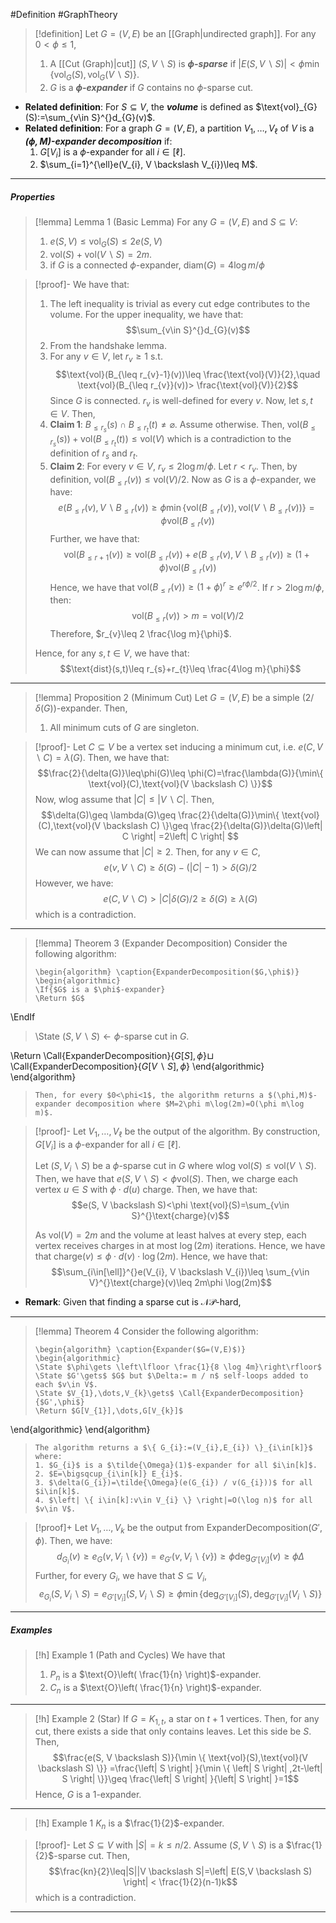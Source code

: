 #Definition #GraphTheory 

> [!definition]
> Let $G=(V,E)$ be an [[Graph|undirected graph]]. For any $0<\phi\leq 1$, 
> 1. A [[Cut (Graph)|cut]] $(S, V\backslash S)$ is ***$\phi$-sparse*** if $\left| E(S, V \backslash S) \right|<\phi\min \left\{  \text{vol}_{G}(S), \text{vol}_{G}(V \backslash S)  \right\}$.
> 3. $G$ is a ***$\phi$-expander*** if $G$ contains no $\phi$-sparse cut.
- **Related definition**: For $S\subseteq V$, the ***volume*** is defined as $\text{vol}_{G}(S):=\sum_{v\in S}^{}d_{G}(v)$. 
- **Related definition**: For a graph $G=(V,E)$, a partition $V_{1},\dots,V_{\ell}$ of $V$ is a ***$(\phi,M)$-expander decomposition*** if:
	1. $G[V_{i}]$ is a $\phi$-expander for all $i\in[\ell]$.
	2. $\sum_{i=1}^{\ell}e(V_{i}, V \backslash V_{i})\leq M$.
---
##### Properties

> [!lemma] Lemma 1 (Basic Lemma)
> For any $G=(V,E)$ and $S\subseteq V$:
> 1. $e(S, V )\leq \text{vol}_{G}(S)\leq 2e(S, V)$ 
> 2. $\text{vol}(S)+\text{vol}(V \backslash S)=2m$.
> 3. if $G$ is a connected $\phi$-expander, $\text{diam}(G)=4\log m / \phi$

> [!proof]-
> We have that:
> 1. The left inequality is trivial as every cut edge contributes to the volume. For the upper inequality, we have that: $$\sum_{v\in S}^{}d_{G}(v)$$
> 2. From the handshake lemma.
> 3. For any $v\in V$, let $r_{v}\geq 1$ s.t. $$\text{vol}(B_{\leq r_{v}-1}(v))\leq \frac{\text{vol}(V)}{2},\quad \text{vol}(B_{\leq r_{v}}(v))> \frac{\text{vol}(V)}{2}$$Since $G$ is connected. $r_{v}$ is well-defined for every $v$. Now, let $s,t\in V$. Then, 
> 	1. **Claim 1**: $B_{\leq r_{s}}(s)\cap B_{\leq r_{t}}(t)\neq\varnothing$.
> 	   Assume otherwise. Then, $\text{vol}(B_{\leq r_{s}}(s))+\text{vol}(B_{\leq r_{t}}(t))\leq \text{vol}(V)$ which is a contradiction to the definition of $r_{s}$ and $r_{t}$.
> 	2. **Claim 2**: For every $v\in V$, $r_{v}\leq 2\log m / \phi$. 
> 	   Let $r<r_{v}$. Then, by definition, $\text{vol}(B_{\leq r}(v))\leq \text{vol}(V) /2$. Now as $G$ is a $\phi$-expander, we have: $$e(B_{\leq r}(v), V \backslash B_{\leq r}(v))\geq \phi \min \{ \text{vol}(B_{\leq r}(v)) ,\text{vol}(V \backslash B_{\leq r}(v)) \} = \phi \text{vol}(B_{\leq r}(v))  $$Further, we have that: $$\text{vol}(B_{\leq r+1}(v))\geq \text{vol}(B_{\leq r}(v))+e(B_{\leq r}(v), V \backslash B_{\leq r}(v))\geq(1+\phi)  \text{vol}(B_{\leq r}(v))$$Hence, we have that $\text{vol}(B_{\leq r}(v))\geq (1+\phi)^r\geq e^{r\phi/2}$. If $r> 2 \log m /\phi$, then: $$\text{vol}(B_{\leq r}(v))> m=\text{vol}(V) / 2$$Therefore, $r_{v}\leq 2 \frac{\log m}{\phi}$.
> 	   
> 	Hence, for any $s,t\in V$, we have that: $$\text{dist}(s,t)\leq r_{s}+r_{t}\leq \frac{4\log m}{\phi}$$
---
> [!lemma] Proposition 2 (Minimum Cut)
> Let $G=(V,E)$ be a simple $(2 / \delta(G))$-expander. Then,
> 1. All minimum cuts of $G$ are singleton.

> [!proof]-
> Let $C\subseteq V$ be a vertex set inducing a minimum cut, i.e. $e(C, V \backslash C)=\lambda(G)$. Then, we have that: $$\frac{2}{\delta(G)}\leq\phi(G)\leq \phi(C)=\frac{\lambda(G)}{\min\{ \text{vol}(C),\text{vol}(V \backslash C) \}}$$
> Now, wlog assume that $\left| C \right|\leq \left| V \backslash C \right|$. Then,
> $$\delta(G)\geq \lambda(G)\geq \frac{2}{\delta(G)}\min\{ \text{vol}(C),\text{vol}(V \backslash C) \}\geq \frac{2}{\delta(G)}\delta(G)\left| C \right| =2\left| C \right| $$We can now assume that $\left| C \right|\geq 2$. Then, for any $v\in C$, $$e(v, V \backslash C)\geq \delta(G)-(\left| C \right| -1)>\delta(G) / 2$$However, we have: $$e(C, V \backslash C)> \left| C \right| \delta(G) /2 \geq \delta(G)\geq \lambda(G)$$which is a contradiction.
---
> [!lemma] Theorem 3 (Expander Decomposition)
> Consider the following algorithm:
> ```pseudo
> \begin{algorithm} \caption{ExpanderDecomposition($G,\phi$)}
> \begin{algorithmic} 
> \If{$G$ is a $\phi$-expander}
> \Return $G$
\EndIf
> \State $(S,V \backslash S)\gets \phi$-sparse cut in $G$.
> 
\Return \Call{ExpanderDecomposition}{$G[S],\phi$}$\sqcup$ \Call{ExpanderDecomposition}{$G[V \backslash S],\phi$}
\end{algorithmic}
\end{algorithm}
> ```
> Then, for every $0<\phi<1$, the algorithm returns a $(\phi,M)$-expander decomposition where $M=2\phi m\log(2m)=O(\phi m\log m)$.

> [!proof]-
> Let $V_{1},\dots,V_{\ell}$ be the output of the algorithm. By construction, $G[V_{i}]$ is a $\phi$-expander for all $i\in[\ell]$.
> 
> 
> 
> Let $(S,V_{i} \backslash S)$ be a $\phi$-sparse cut in $G$ where wlog $\text{vol}(S)\leq \text{vol}( V \backslash S)$. Then, we have that $e(S, V \backslash S)<\phi \text{vol}(S)$. Then, we charge each vertex $u\in S$ with $\phi \cdot d(u)$ charge. Then, we have that: $$e(S, V \backslash S)<\phi \text{vol}(S)=\sum_{v\in S}^{}\text{charge}(v)$$
> 
> As $\text{vol}(V)=2m$ and the volume at least halves at every step, each vertex receives charges in at most $\log (2m)$ iterations. Hence, we have that $\text{charge}(v)\leq \phi \cdot d(v)\cdot \log(2m)$. Hence, we have that: $$\sum_{i\in[\ell]}^{}e(V_{i}, V \backslash V_{i})\leq \sum_{v\in V}^{}\text{charge}(v)\leq 2m\phi \log(2m)$$
- **Remark**: Given that finding a sparse cut is $\mathcal{NP}$-hard, 

---
> [!lemma] Theorem 4
> Consider the following algorithm:
> ```pseudo
> \begin{algorithm} \caption{Expander($G=(V,E)$)}
> \begin{algorithmic} 
> \State $\phi\gets \left\lfloor \frac{1}{8 \log 4m}\right\rfloor$
> \State $G'\gets$ $G$ but $\Delta:= m / n$ self-loops added to each $v\in V$.
> \State $V_{1},\dots,V_{k}\gets$ \Call{ExpanderDecomposition}{$G',\phi$}
> \Return $G[V_{1}],\dots,G[V_{k}]$
\end{algorithmic}
\end{algorithm}
> ```
> The algorithm returns a $\{ G_{i}:=(V_{i},E_{i}) \}_{i\in[k]}$ where:
> 1. $G_{i}$ is a $\tilde{\Omega}(1)$-expander for all $i\in[k]$.
> 2. $E=\bigsqcup_{i\in[k]} E_{i}$.
> 3. $\delta(G_{i})=\tilde{\Omega}(e(G_{i}) / v(G_{i}))$ for all $i\in[k]$.
> 4. $\left| \{ i\in[k]:v\in V_{i} \} \right|=O(\log n)$ for all $v\in V$.



> [!proof]+
> Let $V_{1},\dots,V_{k}$ be the output from $\text{ExpanderDecomposition}(G',\phi)$. Then, we have: $$d_{G_{i}}(v)\geq e_{G}(v, V_{i}\backslash \{ v \})=e_{G'}(v, V_{i}\backslash \{ v \})\geq \phi \deg_{G'[V_{i}]}(v)\geq \phi \Delta$$Further, for every $G_{i}$, we have that $S\subseteq V_{i}$, $$e_{G_{i}}(S, V_{i}\backslash S)=e_{G'[V_{i}]}(S, V_{i}\backslash S)\geq \phi \min\{ \deg_{G'[V_{i}]}(S),\deg_{G'[V_{i}]}(V_{i} \backslash S) \}$$
---
##### Examples
> [!h] Example 1 (Path and Cycles)
> We have that
> 1. $P_{n}$ is a $\text{O}\left( \frac{1}{n} \right)$-expander.
> 2. $C_{n}$ is a $\text{O}\left( \frac{1}{n} \right)$-expander.
---
> [!h] Example 2 (Star)
> If $G=K_{1,t}$, a star on $t+1$ vertices. Then, for any cut, there exists a side that only contains leaves. Let this side be $S$. Then, $$\frac{e(S, V \backslash S)}{\min \{ \text{vol}(S),\text{vol}(V \backslash S) \}} =\frac{\left| S \right| }{\min \{  \left| S \right| ,2t-\left| S \right|  \}}\geq \frac{\left| S \right| }{\left| S \right| }=1$$Hence, $G$ is a $1$-expander.
---
> [!h] Example 1
> $K_{n}$ is a $\frac{1}{2}$-expander.

> [!proof]-
> Let $S\subseteq V$ with $\left| S \right|=k\leq n / 2$. Assume $(S,V\backslash S)$ is a $\frac{1}{2}$-sparse cut. Then, $$\frac{kn}{2}\leq|S||V \backslash S|=\left| E(S,V \backslash S) \right| < \frac{1}{2}(n-1)k$$which is a contradiction.
---
